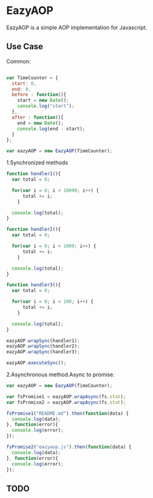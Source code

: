 # EazyAOP

  EazyAOP is a simple AOP implementation for Javascript.
  
## Use Case
Common:
```Javascript

var TimeCounter = {
  start: 0,
  end: 0,
  before : function(){
    start = new Date();
    console.log("start");
  },
  after : function(){
    end = new Date();
    console.log(end - start);
  }
};

var eazyAOP = new EazyAOP(TimeCounter);

```

1.Synchronized methods

```Javascript
function handler1(){
  var total = 0;

  for(var i = 0; i < 10000; i++) {
      total += i;
    }

  console.log(total);
}

function handler2(){
  var total = 0;

  for(var i = 0; i < 1000; i++) {
      total += i;
    }

  console.log(total);
}

function handler3(){
  var total = 0;

  for(var i = 0; i < 100; i++) {
      total += i;
    }

  console.log(total);
}

eazyAOP.wrapSync(handler1);
eazyAOP.wrapSync(handler2);
eazyAOP.wrapSync(handler3);

eazyAOP.executeSync();

```

2.Asynchronous method.Async to promise.

```Javascript
var eazyAOP = new EazyAOP(TimeCounter);

var fsPromise1 = eazyAOP.wrapAsync(fs.stat);
var fsPromise2 = eazyAOP.wrapAsync(fs.stat);

fsPromise1("README.md").then(function(data) {
  console.log(data);
}, function(error){
  console.log(error);
});

fsPromise2("eazyaop.js").then(function(data) {
  console.log(data);
}, function(error){
  console.log(error);
});

```

## TODO

